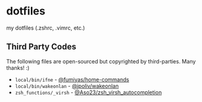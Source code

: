 dotfiles
========

my dotfiles (.zshrc, .vimrc, etc.)

Third Party Codes
-------------------

The following files are open-sourced but copyrighted by third-parties. Many thanks! :)

- `local/bin/ifne` - [@fumiyas/home-commands](https://github.com/fumiyas/home-commands)
- `local/bin/wakeonlan` - [@jpoliv/wakeonlan](https://github.com/jpoliv/wakeonlan)
- `zsh_functions/_virsh` - [@Aso23/zsh_virsh_autocompletion](https://github.com/Aso23/zsh_virsh_autocompletion)
